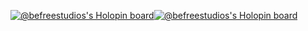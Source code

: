 [![@befreestudios's Holopin board](https://holopin.io/api/user/board?user=befreestudios)](https://holopin.io/@befreestudios)[![@befreestudios's Holopin board](https://holopin.io/api/user/board?user=befreestudios)](https://holopin.io/@befreestudios)

<!--
**bpod/bpod** is a ✨ _special_ ✨ repository because its `README.md` (this file) appears on your GitHub profile.

Here are some ideas to get you started:

- 🔭 I’m currently working on ...
- 🌱 I’m currently learning ...
- 👯 I’m looking to collaborate on ...
- 🤔 I’m looking for help with ...
- 💬 Ask me about ...
- 📫 How to reach me: ...
- 😄 Pronouns: ...
- ⚡ Fun fact: ...
-->
